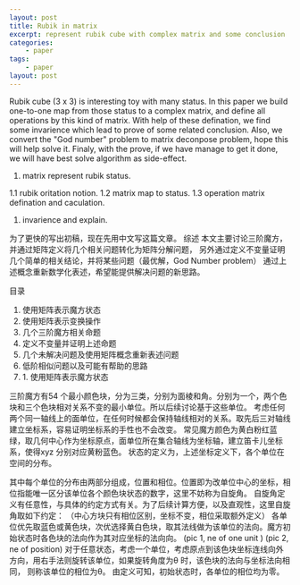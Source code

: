 ```yaml
---
layout: post
title: Rubik in matrix
excerpt: represent rubik cube with complex matrix and some conclusion
categories:
    - paper
tags:
    - paper
layout: post
---
```

<p>
Rubik cube (3 x 3) is interesting toy with many status. In this paper we build one-to-one map from those status to a complex matrix, and define all operations by this kind of matrix. With help of these defination, we find some invarience which lead to prove of some related conclusion. Also, we convert the "God number" problem to matrix deconpose problem, hope this will help solve it. Finaly, with the prove, if we have manage to get it done, we will have best solve algorithm as side-effect.
</p>

<ol class="org-ol">
<li>matrix represent rubik status.
</li>
</ol>
<p>
1.1 rubik oritation notion.
1.2 matrix map to status.
1.3 operation matrix defination and caculation.
</p>
<ol class="org-ol">
<li>invarience and explain.
</li>
</ol>


<p>
为了更快的写出初稿，现在先用中文写这篇文章。
综述
本文主要讨论三阶魔方，并通过矩阵定义将几个相关问题转化为矩阵分解问题，
另外通过定义不变量证明几个简单的相关结论，并将某些问题（最优解，God Number problem）
通过上述概念重新数学化表述，希望能提供解决问题的新思路。
</p>

<p>
目录
</p>
<ol class="org-ol">
<li>使用矩阵表示魔方状态
</li>
<li>使用矩阵表示变换操作
</li>
<li>几个三阶魔方相关命题
</li>
<li>定义不变量并证明上述命题
</li>
<li>几个未解决问题及使用矩阵概念重新表述问题
</li>
<li>低阶相似问题以及可能有帮助的思路
</li>

<li>1. 使用矩阵表示魔方状态
</li>
</ol>
<p>
三阶魔方有54 个最小颜色块，分为三类，分别为面棱和角。分别为一个，两个色块和三个色块相对关系不变的最小单位。所以后续讨论基于这些单位。
考虑任何两个同一轴线上的面单位，在任何时候都会保持轴线相对的关系。取先后三对轴线建立坐标系，容易证明坐标系的手性也不会改变。
常见魔方颜色为黄白粉红蓝绿，取几何中心作为坐标原点，面单位所在集合轴线为坐标轴，建立笛卡儿坐标系，使得xyz 分别对应黄粉蓝色。
状态的定义为，上述坐标定义下，各个单位在空间的分布。
</p>

<p>
其中每个单位的分布由两部分组成，位置和相位。位置即为改单位中心的坐标，相位指能唯一区分该单位各个颜色块状态的数字，这里不妨称为自旋角。
自旋角定义有任意性，与具体的约定方式有关。为了后续计算方便，以及直观性，这里自旋角取如下约定：
（中心方块只有相位区别，坐标不变，相位采取额外定义）
各单位优先取蓝色或黄色块，次优选择黄白色块，取其法线做为该单位的法向。魔方初始状态时各色块的法向作为其对应坐标的法向向。
(pic 1, ne of one unit )
(pic 2, ne of position)
对于任意状态，考虑一个单位，考虑原点到该色块坐标连线向外方向，用右手法则旋转该单位，如果旋转角度为&theta; 时，该色块的法向与坐标法向相同，
则称该单位的相位为&theta;。
由定义可知，初始状态时，各单位的相位均为零。
</p>
